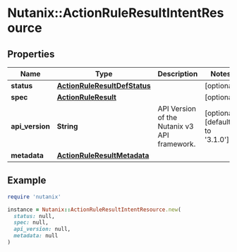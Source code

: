 # Nutanix::ActionRuleResultIntentResource

## Properties

| Name | Type | Description | Notes |
| ---- | ---- | ----------- | ----- |
| **status** | [**ActionRuleResultDefStatus**](ActionRuleResultDefStatus.md) |  | [optional] |
| **spec** | [**ActionRuleResult**](ActionRuleResult.md) |  | [optional] |
| **api_version** | **String** | API Version of the Nutanix v3 API framework. | [optional][default to &#39;3.1.0&#39;] |
| **metadata** | [**ActionRuleResultMetadata**](ActionRuleResultMetadata.md) |  |  |

## Example

```ruby
require 'nutanix'

instance = Nutanix::ActionRuleResultIntentResource.new(
  status: null,
  spec: null,
  api_version: null,
  metadata: null
)
```

